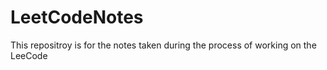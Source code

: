 # LeetCodeNotes
This repositroy is for the notes taken during the process of working on the LeeCode
